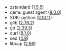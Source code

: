 - zstandard ([1.5.5](https://github.com/facebook/zstd/releases/tag/v1.5.5))
- qemu guest agent ([8.0.0](https://wiki.qemu.org/ChangeLog/8.0#Guest_agent))
- SDK: python ([3.10.11](https://www.python.org/downloads/release/python-31011/))
- glib ([2.76.2](https://gitlab.gnome.org/GNOME/glib/-/releases/2.76.2))
- git ([2.39.3](https://github.com/git/git/blob/v2.39.3/Documentation/RelNotes/2.39.3.txt))
- curl ([8.1.0](https://curl.se/changes.html#8_1_0))
- sed ([4.9](https://lists.gnu.org/archive/html/info-gnu/2022-11/msg00001.html))
- libcap ([2.69](https://sites.google.com/site/fullycapable/release-notes-for-libcap#h.iuvg7sbjg8pe))
